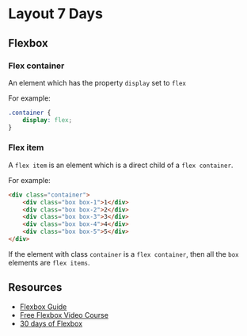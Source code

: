 # Layout 7 Days


## Flexbox

### Flex container

An element which has the property `display` set to `flex`

For example:

```css
.container {
    display: flex;
}
```

### Flex item

A `flex item` is an element which is a direct child of a `flex container`.

For example:

```html
<div class="container">
    <div class="box box-1">1</div>
    <div class="box box-2">2</div>
    <div class="box box-3">3</div>
    <div class="box box-4">4</div>
    <div class="box box-5">5</div>
</div>
```

If the element with class `container` is a `flex container`, then all the `box` elements are `flex items`.



## Resources

- [Flexbox Guide](https://css-tricks.com/snippets/css/a-guide-to-flexbox/)
- [Free Flexbox Video Course](https://flexbox.io/)
- [30 days of Flexbox](https://www.samanthaming.com/flexbox30/)